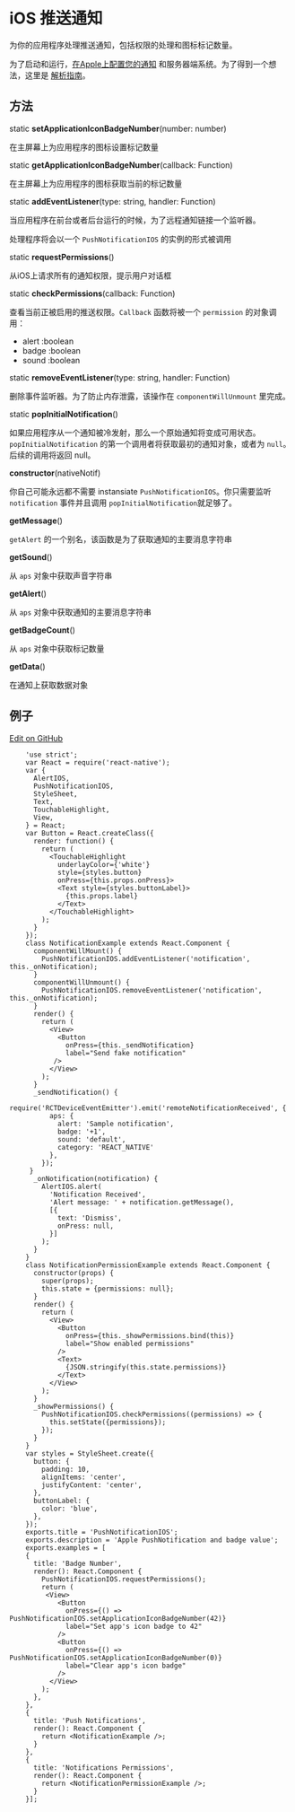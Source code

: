# iOS 推送通知 

为你的应用程序处理推送通知，包括权限的处理和图标标记数量。

为了启动和运行，[在Apple上配置您的通知](https://developer.apple.com/library/ios/documentation/IDEs/Conceptual/AppDistributionGuide/ConfiguringPushNotifications/ConfiguringPushNotifications.html) 和服务器端系统。为了得到一个想法，这里是 [解析指南](https://parse.com/tutorials/ios-push-notifications)。 

## 方法 

static **setApplicationIconBadgeNumber**(number: number)

在主屏幕上为应用程序的图标设置标记数量

static **getApplicationIconBadgeNumber**(callback: Function)

在主屏幕上为应用程序的图标获取当前的标记数量

static **addEventListener**(type: string, handler: Function)

当应用程序在前台或者后台运行的时候，为了远程通知链接一个监听器。

处理程序将会以一个 `PushNotificationIOS` 的实例的形式被调用

static **requestPermissions**() 

从iOS上请求所有的通知权限，提示用户对话框

static **checkPermissions**(callback: Function)

查看当前正被启用的推送权限。`Callback` 函数将被一个 
`permission` 的对象调用：

- alert :boolean
- badge :boolean
- sound :boolean

static **removeEventListener**(type: string, handler: Function) 

删除事件监听器。为了防止内存泄露，该操作在 `componentWillUnmount` 里完成。

static **popInitialNotification**()

如果应用程序从一个通知被冷发射，那么一个原始通知将变成可用状态。 
`popInitialNotification` 的第一个调用者将获取最初的通知对象，或者为 `null`。后续的调用将返回 null。

**constructor**(nativeNotif) 

你自己可能永远都不需要 instansiate `PushNotificationIOS`。你只需要监听 `notification` 事件并且调用 `popInitialNotification`就足够了。

**getMessage**()

`getAlert` 的一个别名，该函数是为了获取通知的主要消息字符串

**getSound**()

从 `aps` 对象中获取声音字符串

**getAlert**()

从 `aps` 对象中获取通知的主要消息字符串

**getBadgeCount**()

从 `aps` 对象中获取标记数量

**getData**()

在通知上获取数据对象 

## 例子 

[Edit on GitHub](https://github.com/facebook/react-native/blob/master/Examples/UIExplorer/PushNotificationIOSExample.js)

```
    'use strict';
	var React = require('react-native');
	var {
	  AlertIOS,
	  PushNotificationIOS,
	  StyleSheet,
	  Text,
	  TouchableHighlight,
	  View,
	} = React;
	var Button = React.createClass({
	  render: function() {
	    return (
	      <TouchableHighlight
	        underlayColor={'white'}
	        style={styles.button}
	        onPress={this.props.onPress}>
	        <Text style={styles.buttonLabel}>
	          {this.props.label}
	        </Text>
	      </TouchableHighlight>
	    );
	  }
	});
	class NotificationExample extends React.Component {
	  componentWillMount() {
	    PushNotificationIOS.addEventListener('notification', this._onNotification);
	  }
	  componentWillUnmount() {
	    PushNotificationIOS.removeEventListener('notification', this._onNotification);
	  }
	  render() {
	    return (
	      <View>
	        <Button
	          onPress={this._sendNotification}
	          label="Send fake notification"
 	       />
	      </View>
	    );
	  }
	  _sendNotification() {
	    require('RCTDeviceEventEmitter').emit('remoteNotificationReceived', {
	      aps: {
	        alert: 'Sample notification',
	        badge: '+1',
	        sound: 'default',
	        category: 'REACT_NATIVE'
	      },
	    });
 	 }
	  _onNotification(notification) {
	    AlertIOS.alert(
	      'Notification Received',
	      'Alert message: ' + notification.getMessage(),
	      [{
	        text: 'Dismiss',
	        onPress: null,
	      }]
	    );
	  }
	}
	class NotificationPermissionExample extends React.Component {
	  constructor(props) {
	    super(props);
	    this.state = {permissions: null};
	  }
	  render() {
	    return (
	      <View>
	        <Button
	          onPress={this._showPermissions.bind(this)}
	          label="Show enabled permissions"
	        />
	        <Text>
	          {JSON.stringify(this.state.permissions)}
	        </Text>
	      </View>
	    );
	  }
	  _showPermissions() {
	    PushNotificationIOS.checkPermissions((permissions) => {
	      this.setState({permissions});
	    });
	  }
	}
	var styles = StyleSheet.create({
	  button: {
	    padding: 10,
	    alignItems: 'center',
	    justifyContent: 'center',
	  },
	  buttonLabel: {
	    color: 'blue',
	  },
	});
	exports.title = 'PushNotificationIOS';
	exports.description = 'Apple PushNotification and badge value';
	exports.examples = [
	{
	  title: 'Badge Number',
	  render(): React.Component {
	    PushNotificationIOS.requestPermissions();
	    return (
 	     <View>
	        <Button
	          onPress={() => PushNotificationIOS.setApplicationIconBadgeNumber(42)}
	          label="Set app's icon badge to 42"
	        />
	        <Button
	          onPress={() => PushNotificationIOS.setApplicationIconBadgeNumber(0)}
	          label="Clear app's icon badge"
	        />
	      </View>
	    );
	  },
	},
	{
	  title: 'Push Notifications',
	  render(): React.Component {
	    return <NotificationExample />;
	  }
	},
	{
	  title: 'Notifications Permissions',
	  render(): React.Component {
	    return <NotificationPermissionExample />;
	  }
    }];
```


